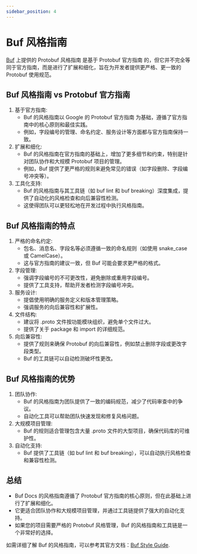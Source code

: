 ```yaml
---
sidebar_position: 4
---
```

# Buf 风格指南
[Buf](https://buf.build/docs/best-practices/style-guide/) 上提供的 Protobuf 风格指南 是基于 Protobuf 官方指南 的，但它并不完全等同于官方指南，而是进行了扩展和细化，旨在为开发者提供更严格、更一致的 Protobuf 使用规范。

## Buf 风格指南 vs Protobuf 官方指南
1. 基于官方指南:
    - Buf 的风格指南以 Google 的 Protobuf 官方指南 为基础，遵循了官方指南中的核心原则和最佳实践。
    - 例如，字段编号的管理、命名约定、服务设计等方面都与官方指南保持一致。
2. 扩展和细化:
    - Buf 的风格指南在官方指南的基础上，增加了更多细节和约束，特别是针对团队协作和大规模 Protobuf 项目的管理。
    - 例如，Buf 提供了更严格的规则来避免常见的错误（如字段删除、字段编号冲突等）。
3. 工具化支持:
    - Buf 的风格指南与其工具链（如 buf lint 和 buf breaking）深度集成，提供了自动化的风格检查和向后兼容性检测。
    - 这使得团队可以更轻松地在开发过程中执行风格指南。    
## Buf 风格指南的特点
1. 严格的命名约定:
    - 包名、消息名、字段名等必须遵循一致的命名规则（如使用 snake_case 或 CamelCase）。
    - 这与官方指南的建议一致，但 Buf 可能会要求更严格的格式。
2. 字段管理:
    - 强调字段编号的不可更改性，避免删除或重用字段编号。
    - 提供了工具支持，帮助开发者检测字段编号冲突。
3. 服务设计:
    - 提倡使用明确的服务定义和版本管理策略。
    - 强调服务的向后兼容性和扩展性。
4. 文件结构:
    - 建议将 .proto 文件按功能模块组织，避免单个文件过大。
    - 提供了关于 package 和 import 的详细规范。
5. 向后兼容性:
    - 提供了规则来确保 Protobuf 的向后兼容性，例如禁止删除字段或更改字段类型。
    - Buf 的工具链可以自动检测破坏性更改。

## Buf 风格指南的优势
1. 团队协作:
    - Buf 的风格指南为团队提供了一致的编码规范，减少了代码审查中的争议。
    - 自动化工具可以帮助团队快速发现和修复风格问题。
2. 大规模项目管理:
    - Buf 的规则适合管理包含大量 .proto 文件的大型项目，确保代码库的可维护性。
3. 自动化支持:
    - Buf 提供了工具链（如 buf lint 和 buf breaking），可以自动执行风格检查和兼容性检测。

## 总结
- Buf Docs 的风格指南遵循了 Protobuf 官方指南的核心原则，但在此基础上进行了扩展和细化。
- 它更适合团队协作和大规模项目管理，并通过工具链提供了强大的自动化支持。
- 如果您的项目需要严格的 Protobuf 风格管理，Buf 的风格指南和工具链是一个非常好的选择。
 
如需详细了解 Buf 的风格指南，可以参考其官方文档：[Buf Style Guide](https://buf.build/docs/best-practices/style-guide/).